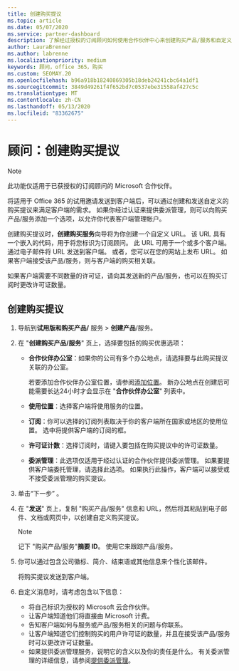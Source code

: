 ```yaml
---
title: 创建购买提议
ms.topic: article
ms.date: 05/07/2020
ms.service: partner-dashboard
description: 了解经过授权的订阅顾问如何使用合作伙伴中心来创建购买产品/服务和自定义 URL，使其包含在 Office 365 试用邀请中。
author: LauraBrenner
ms.author: labrenne
ms.localizationpriority: medium
keywords: 顾问，office 365，购买
ms.custom: SEOMAY.20
ms.openlocfilehash: b96a918b18240869305b18deb24241cbc64a1df1
ms.sourcegitcommit: 3849d49261f4f652bd7c0537ebe31558af427c5c
ms.translationtype: MT
ms.contentlocale: zh-CN
ms.lasthandoff: 05/13/2020
ms.locfileid: "83362675"
---
```

# <a name="advisors-create-a-purchase-offer"></a>顾问：创建购买提议

> [!NOTE]
> 此功能仅适用于已获授权的订阅顾问的 Microsoft 合作伙伴。

将适用于 Office 365 的试用邀请发送到客户端后，可以通过创建和发送自定义的购买提议来满足客户端的需求。 如果你经过认证来提供委派管理，则可以向购买产品/服务添加一个选项，以允许你代表客户端管理帐户。

创建购买提议时，**创建购买服务**向导将为你创建一个自定义 URL。 该 URL 具有一个嵌入的代码，用于将您标识为订阅顾问。 此 URL 可用于一个或多个客户端。 通过电子邮件将 URL 发送到客户端。 或者，您可以在您的网站上发布 URL。 如果客户端接受该产品/服务，则与客户端的购买相关联。

如果客户端需要不同数量的许可证，请向其发送新的产品/服务，也可以在购买订阅时更改许可证数量。

## <a name="to-create-a-purchase-offer"></a>创建购买提议

1. 导航到**试用版和购买产品/** 服务  >  **创建产品**/服务。

2. 在 "**创建购买产品/服务**" 页上，选择要包括的购买优惠选项：

    - **合作伙伴办公室**：如果你的公司有多个办公地点，请选择要与此购买提议关联的办公室。

        若要添加合作伙伴办公室位置，请参阅[添加位置](manage-locations.md)。 新办公地点在创建后可能需要长达24小时才会显示在 "**合作伙伴办公室**" 列表中。

    - **使用位置**：选择客户端将使用服务的位置。
    - **订阅**：你可以选择的订阅列表取决于你的客户端所在国家或地区的使用位置。 选中将提供客户端的订阅的框。
    - **许可证计数**：选择订阅时，请键入要包括在购买提议中的许可证数量。
    - **委派管理**：此选项仅适用于经过认证的合作伙伴提供委派管理。 如果要提供客户端委托管理，请选择此选项。 如果执行此操作，客户端可以接受或不接受委派管理的购买提议。

3. 单击“下一步”  。

4. 在 "**发送**" 页上，复制 "购买产品/服务" 信息和 URL，然后将其粘贴到电子邮件、文档或网页中，以创建自定义购买提议。

    > [!NOTE]
    > 记下 "购买产品/服务"**摘要 ID**。 使用它来跟踪产品/服务。

5. 你可以通过包含公司徽标、简介、结束语或其他信息来个性化该邮件。

    将购买提议发送到客户端。

6. 自定义消息时，请考虑包含以下信息：

    - 将自己标识为授权的 Microsoft 云合作伙伴。
    - 让客户端知道他们将直接由 Microsoft 计费。
    - 告知客户端如何与服务或产品/服务相关的问题与你联系。
    - 让客户端知道它们控制购买的用户许可证的数量，并且在接受该产品/服务时可以更改许可证数量。
    - 如果提供委派管理服务，说明它的含义以及你的责任是什么。 有关委派管理的详细信息，请参阅[提供委派管理](customers_revoke_admin_privileges.md)。
